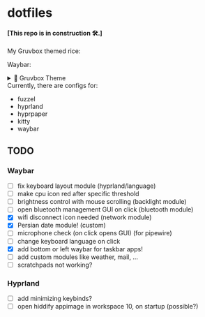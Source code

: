 # dotfiles

#### [This repo is in construction 🛠️.]

My Gruvbox themed rice:

Waybar:
<details>
  <summary>🌻 Gruvbox Theme</summary>
  Waybar:
  <img src="assets/image-1.png"/>
  Kitty:
  <img src="assets/image-2.png"/>
  Dolphin:
  <img src="assets/image-4.png"/>
  Fuzzel:
  <img src="assets/vlcsnap-2024-07-28-01h15m34s694.png"/>
</details>
Currently, there are configs for:


* fuzzel
* hyprland
* hyprpaper
* kitty
* waybar 

## TODO

### Waybar
- [ ] fix keyboard layout module (hyprland/language)
- [ ] make cpu icon red after specific threshold
- [ ] brightness control with mouse scrolling (backlight module)
- [ ] open bluetooth management GUI on click (bluetooth module)
- [x] wifi disconnect icon needed (network module)
- [x] Persian date module! (custom)
- [ ] microphone check (on click opens GUI) (for pipewire)
- [ ] change keyboard language on click
- [x] add bottom or left waybar for taskbar apps!
- [ ] add custom modules like weather, mail, ...
- [ ] scratchpads not working?

### Hyprland

- [ ] add minimizing keybinds?
- [ ] open hiddify appimage in workspace 10, on startup (possible?)

